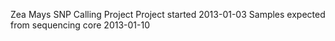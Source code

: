 Zea Mays SNP Calling Project
Project started 2013-01-03
Samples expected from sequencing core 2013-01-10
